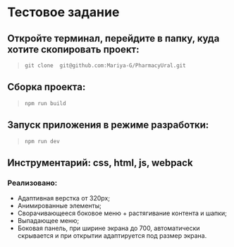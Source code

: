 # Тестовое задание

## Откройте терминал, перейдите в папку, куда хотите скопировать проект:

> `git clone  git@github.com:Mariya-G/PharmacyUral.git`

## Сборка проекта:

> `npm run build`

## Запуск приложения в режиме разработки:

> `npm run dev`

## Инструментарий: css, html, js, webpack

### Реализовано:

- Адаптивная верстка от 320px;
- Анимированные элементы;
- Сворачивающееся боковое меню + растягивание контента и шапки;
- Выпадающее меню;
- Боковая панель, при ширине экрана до 700, автоматически скрывается и при открытии адаптируется под размер экрана.
